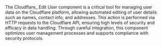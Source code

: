 The Cloudflare_ Edit User component is a critical tool for managing user data on the Cloudflare platform, allowing automated editing of user details such as names, contact info, and addresses. This action is performed via HTTP requests to the Cloudflare API, ensuring high levels of security and efficacy in data handling. Through careful integration, this component optimizes user management processes and supports compliance with security protocols.

